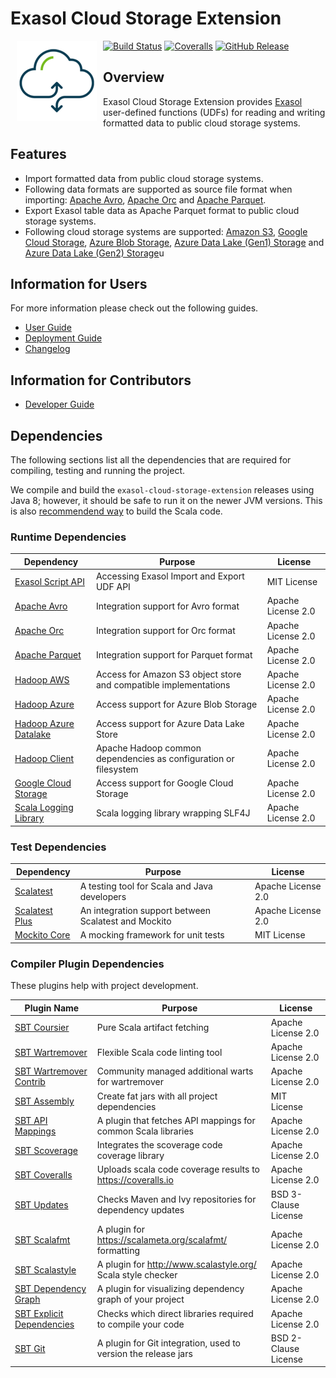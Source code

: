 # Exasol Cloud Storage Extension

<img alt="cloud-storage-extension logo" src="doc/images/cloud-storage-etl-udfs_128x128.png" style="float:left; padding:0px 10px 10px 10px;"/>

[![Build Status][travis-badge]][travis-link]
[![Coveralls][coveralls-badge]][coveralls-link]
[![GitHub Release][gh-release-badge]][gh-release-link]

## Overview

Exasol Cloud Storage Extension provides [Exasol][exasol] user-defined functions
(UDFs) for reading and writing formatted data to public cloud storage systems.

## Features

* Import formatted data from public cloud storage systems.
* Following data formats are supported as source file format when importing:
  [Apache Avro][avro], [Apache Orc][orc] and [Apache Parquet][parquet].
* Export Exasol table data as Apache Parquet format to public cloud storage
  systems.
* Following cloud storage systems are supported: [Amazon S3][s3], [Google Cloud
  Storage][gcs], [Azure Blob Storage][azure-blob], [Azure Data Lake (Gen1)
  Storage][azure-data-lake] and [Azure Data Lake (Gen2)
  Storage][azure-data-lake-gen2]u

## Information for Users

For more information please check out the following guides.

* [User Guide](doc/user_guide/user_guide.md)
* [Deployment Guide](doc/deployment_guide.md)
* [Changelog](doc/changes/changelog.md)

## Information for Contributors

* [Developer Guide](doc/developer_guide.md)

## Dependencies

The following sections list all the dependencies that are required for
compiling, testing and running the project.

We compile and build the `exasol-cloud-storage-extension` releases using Java 8;
however, it should be safe to run it on the newer JVM versions. This is also
[recommendend way][jdk-compatibility] to build the Scala code.

### Runtime Dependencies

| Dependency                                  | Purpose                                                         | License            |
|---------------------------------------------|-----------------------------------------------------------------|--------------------|
| [Exasol Script API][exasol-script-api-link] | Accessing Exasol Import and Export UDF API                      | MIT License        |
| [Apache Avro][avro]                         | Integration support for Avro format                             | Apache License 2.0 |
| [Apache Orc][orc]                           | Integration support for Orc format                              | Apache License 2.0 |
| [Apache Parquet][parquet]                   | Integration support for Parquet format                          | Apache License 2.0 |
| [Hadoop AWS][hadoop-aws-link]               | Access for Amazon S3 object store and compatible implementations| Apache License 2.0 |
| [Hadoop Azure][hadoop-azr-link]             | Access support for Azure Blob Storage                           | Apache License 2.0 |
| [Hadoop Azure Datalake][hadoop-azrlake-link]| Access support for Azure Data Lake Store                        | Apache License 2.0 |
| [Hadoop Client][hadoop-client-link]         | Apache Hadoop common dependencies as configuration or filesystem| Apache License 2.0 |
| [Google Cloud Storage][gcs-connectors-link] | Access support for Google Cloud Storage                         | Apache License 2.0 |
| [Scala Logging Library][scala-logging-link] | Scala logging library wrapping SLF4J                            | Apache License 2.0 |

### Test Dependencies

| Dependency                                  | Purpose                                                         | License            |
|---------------------------------------------|-----------------------------------------------------------------|--------------------|
| [Scalatest][scalatest-link]                 | A testing tool for Scala and Java developers                    | Apache License 2.0 |
| [Scalatest Plus][scalatestplus-link]        | An integration support between Scalatest and Mockito            | Apache License 2.0 |
| [Mockito Core][mockitocore-link]            | A mocking framework for unit tests                              | MIT License        |

### Compiler Plugin Dependencies

These plugins help with project development.

| Plugin Name                                 | Purpose                                                         | License              |
|---------------------------------------------|-----------------------------------------------------------------|----------------------|
| [SBT Coursier][sbt-coursier-link]           | Pure Scala artifact fetching                                    | Apache License 2.0   |
| [SBT Wartremover][sbt-wartremover-link]     | Flexible Scala code linting tool                                | Apache License 2.0   |
| [SBT Wartremover Contrib][sbt-wcontrib-link]| Community managed additional warts for wartremover              | Apache License 2.0   |
| [SBT Assembly][sbt-assembly-link]           | Create fat jars with all project dependencies                   | MIT License          |
| [SBT API Mappings][sbt-apimapping-link]     | A plugin that fetches API mappings for common Scala libraries   | Apache License 2.0   |
| [SBT Scoverage][sbt-scoverage-link]         | Integrates the scoverage code coverage library                  | Apache License 2.0   |
| [SBT Coveralls][sbt-coveralls-link]         | Uploads scala code coverage results to https://coveralls.io     | Apache License 2.0   |
| [SBT Updates][sbt-updates-link]             | Checks Maven and Ivy repositories for dependency updates        | BSD 3-Clause License |
| [SBT Scalafmt][sbt-scalafmt-link]           | A plugin for https://scalameta.org/scalafmt/ formatting         | Apache License 2.0   |
| [SBT Scalastyle][sbt-style-link]            | A plugin for http://www.scalastyle.org/ Scala style checker     | Apache License 2.0   |
| [SBT Dependency Graph][sbt-depgraph-link]   | A plugin for visualizing dependency graph of your project       | Apache License 2.0   |
| [SBT Explicit Dependencies][sbt-expdep-link]| Checks which direct libraries required to compile your code     | Apache License 2.0   |
| [SBT Git][sbt-git-link]                     | A plugin for Git integration, used to version the release jars  | BSD 2-Clause License |

[travis-badge]: https://img.shields.io/travis/exasol/cloud-storage-etl-udfs/master.svg?logo=travis
[travis-link]: https://travis-ci.com/exasol/cloud-storage-etl-udfs
[coveralls-badge]: https://img.shields.io/coveralls/exasol/cloud-storage-etl-udfs.svg
[coveralls-link]: https://coveralls.io/github/exasol/cloud-storage-etl-udfs
[gh-release-badge]: https://img.shields.io/github/release/exasol/cloud-storage-etl-udfs.svg?logo=github
[gh-release-link]: https://github.com/exasol/cloud-storage-etl-udfs/releases/latest
[exasol]: https://www.exasol.com/en/
[avro]: https://avro.apache.org/
[orc]: https://orc.apache.org/
[parquet]: https://parquet.apache.org/
[s3]: https://aws.amazon.com/s3/
[gcs]: https://cloud.google.com/storage/
[azure-blob]: https://azure.microsoft.com/en-us/services/storage/blobs/
[azure-data-lake]: https://azure.microsoft.com/en-us/solutions/data-lake/
[azure-data-lake-gen2]: https://azure.microsoft.com/en-us/services/storage/data-lake-storage/
[hadoop-aws-link]: https://hadoop.apache.org/docs/current/hadoop-aws/tools/hadoop-aws/index.html
[hadoop-azr-link]: https://hadoop.apache.org/docs/current/hadoop-azure/index.html
[hadoop-azrlake-link]: https://hadoop.apache.org/docs/current/hadoop-azure-datalake/index.html
[hadoop-client-link]: https://github.com/apache/hadoop/tree/trunk/hadoop-client-modules
[gcs-connectors-link]: https://cloud.google.com/dataproc/docs/concepts/connectors/cloud-storage
[scala-logging-link]: https://github.com/lightbend/scala-logging
[jdk-compatibility]: https://docs.scala-lang.org/overviews/jdk-compatibility/overview.html#running-versus-compiling
[exasol-script-api-link]: https://docs.exasol.com/database_concepts/udf_scripts.htm
[scalatest-link]: http://www.scalatest.org/
[scalatestplus-link]: https://github.com/scalatest/scalatestplus-mockito
[mockitocore-link]: https://site.mockito.org/
[sbt-coursier-link]: https://github.com/coursier/coursier
[sbt-wartremover-link]: http://github.com/puffnfresh/wartremover
[sbt-wcontrib-link]: http://github.com/wartremover/wartremover-contrib
[sbt-assembly-link]: https://github.com/sbt/sbt-assembly
[sbt-apimapping-link]: https://github.com/ThoughtWorksInc/sbt-api-mappings
[sbt-scoverage-link]: http://github.com/scoverage/sbt-scoverage
[sbt-coveralls-link]: https://github.com/scoverage/sbt-coveralls
[sbt-updates-link]: http://github.com/rtimush/sbt-updates
[sbt-scalafmt-link]: https://github.com/lucidsoftware/neo-sbt-scalafmt
[sbt-style-link]: https://github.com/scalastyle/scalastyle-sbt-plugin
[sbt-depgraph-link]: https://github.com/jrudolph/sbt-dependency-graph
[sbt-git-link]: https://github.com/sbt/sbt-git
[sbt-expdep-link]: https://github.com/cb372/sbt-explicit-dependencies
